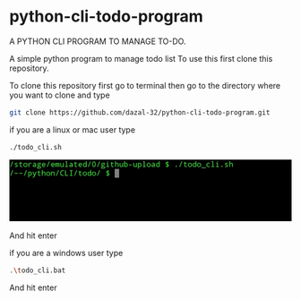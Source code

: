 # python-cli-todo-program
A PYTHON CLI PROGRAM TO MANAGE TO-DO.

A simple python program to manage todo list
To use this first clone this repository.

To clone this repository first go to terminal then go to the directory where you want to clone and  type
```bash
git clone https://github.com/dazal-32/python-cli-todo-program.git
```
if you are a linux or mac user type 
```bash
./todo_cli.sh
```
![Screenshot](start.jpg)

And hit enter

if you are a windows user type 
```bash
.\todo_cli.bat
```
And hit enter

 

